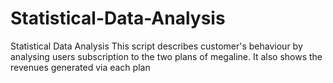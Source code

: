 # Statistical-Data-Analysis
Statistical Data Analysis
This script describes customer's behaviour by analysing users subscription to the two plans of megaline. It also shows the revenues generated via each plan
